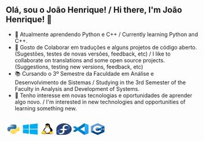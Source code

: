 ## Olá, sou o João Henrique! / Hi there, I'm João Henrique! 👋


- 🌱 Atualmente aprendendo Python e C++ / Currently learning Python and C++.
- 👯 Gosto de Colaborar em traduções e alguns projetos de código aberto. (Sugestões, testes de novas versões,  feedback, etc) / I like to collaborate on translations and some open source projects. (Suggestions, testing new versions, feedback, etc)
- 📚 Cursando o 3º Semestre da Faculdade em Análise e Desenvolvimento de Sistemas / Studying in the 3rd Semester of the Faculty in Analysis and Development of Systems.
- 🌌 Tenho interesse em novas tecnologias e oportunidades de aprender algo novo. / I'm interested in new technologies and opportunities of learning something new.

<div style="display: inline_block"><br>
  <img align="center" alt="Rafa-Python" height="30" width="40" src="https://raw.githubusercontent.com/devicons/devicon/master/icons/python/python-original.svg">
  <img align="center" alt="Rafa-Python" height="30" width="40" src="https://raw.githubusercontent.com/devicons/devicon/master/icons/windows8/windows8-original.svg">
  <img align="center" alt="Rafa-Python" height="30" width="40" src="https://raw.githubusercontent.com/devicons/devicon/master/icons/linux/linux-original.svg">
  <img align="center" alt="Rafa-Python" height="30" width="40" src="https://raw.githubusercontent.com/devicons/devicon/master/icons/fedora/fedora-original.svg">
  <img align="center" alt="Rafa-Python" height="30" width="40" src="https://raw.githubusercontent.com/devicons/devicon/master/icons/vscode/vscode-original.svg">
  <img align="center" alt="Rafa-Python" height="30" width="40" src="https://raw.githubusercontent.com/devicons/devicon/master/icons/cplusplus/cplusplus-original.svg">
</div>

